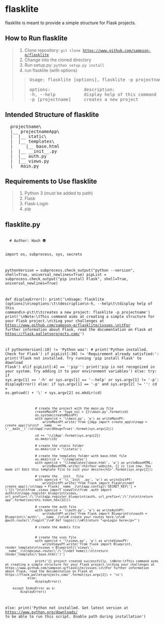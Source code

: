 # flasklite

flasklite is meant to provide a simple structure for Flask projects.

## How to Run flasklite
> 1. Clone repository: <code>git clone https://www.github.com/sampson-q/flasklite</code>
> 2. Change into the cloned directory
> 3. Run setup.py: <code>python setup.py install</code>
> 4. run flasklite (with options)<br>
>> <pre>
>> Usage: flasklite [options], flasklite -p projectname
>> 
>> options:             description:
>> -h, --help           display help of this command
>> -p [projectname]     creates a new project
>> </pre>

## Intended Structure of flasklite
<pre>
  projectname\
  |__ projectnameApp\
  |  |__ static\
  |  |__ templates\
  |     |__ base.html
  |  |__ __init__.py
  |  |__ auth.py
  |  |__ views.py
  |__ main.py
</pre>

## Requirements to Use flasklite
> 1. Python 3 (must be added to path)
> 2. Flask
> 3. Flask-Login
> 4. pip

## flasklite.py
<code>
  # Author: Hash 👽

import os, subprocess, sys, secrets

pythonVersion = subprocess.check_output("python --version", shell=True, universal_newlines=True)
pipList = subprocess.check_output("pip install Flask", shell=True, universal_newlines=True)

def displayError():
    print('\nUsage: flasklite [options]\n\noptions:\t\tdescription\n-h, --help\t\tdisplay help of this command\n-p\t\t\tcreates a new project: flasklite -p projectname')
    print('\nNote:\tThis command aims at creating a simple structure for your Flask project.\n\tLog your challenges at https://www.github.com/sampson-q/flasklite/issues.\n\tFor further information about Flask, read the documentation on Flask at https://flask.palletsprojects.com/')

if pythonVersion[:10] != 'Python was':
    # print('Python installed. Check for Flask')
    if pipList[:30] != 'Requirement already satisfied:':
        print('Flask not installed. Try running \'pip install Flask\' to download Flask')
    elif pipList[:4] == '\'pip\'':
        print('pip is not recognized in your system. Try adding it to your environment variables')
    else:
        try:
            if sys.argv[1] == '-h' or sys.argv[1] == '--help' or sys.argv[1] != '-p':
                displayError()
            else:
                if sys.argv[1] == '-p' and sys.argv[2] != '':
                    cd = os.getcwd() + '\\' + sys.argv[2]
                    os.mkdir(cd)

                    # create the project with the main.py file
                    createMainPY = 'type nul > {}\\main.py'.format(cd)
                    os.system(createMainPY)
                    with open(cd + '\\main.py', 'w') as writeMainPY:
                        writeMainPY.write('from {}App import create_app\n\napp = create_app()\n\nif __name__ == \'__main__\':\n\tapp.run(debug=True)'.format(sys.argv[2]))

                    cd += '\\{}App'.format(sys.argv[2])
                    os.mkdir(cd)
                    
                    # create the static folder
                    os.mkdir(cd + '\\static')

                    # create the templates folder with base.html file
                    os.mkdir(cd + '\\templates')
                    with open(cd + '\\templates\\base.html', 'w') as writeBaseHTML:
                        writeBaseHTML.write('<h1>Your website, {} is live now. You made it! Edit this template file to suit your desire</h1>'.format(sys.argv[2]))
                    
                    # create the __init__ file
                    with open(cd + '\\__init__.py', 'w') as writeInitPY:
                        writeInitPY.write('from flask import Flask\n\ndef create_app():\n\tapp = Flask(__name__)\n\tapp.config[\'SECRET_KEY\'] = \'{}\'\n\n\tfrom .views import views\n\tfrom .auth import auth\n\n\tapp.register_blueprint(views, url_prefix=\'/\')\n\tapp.register_blueprint(auth, url_prefix=\'/\')\n\n\treturn app'.format(secrets.token_hex(32)))
                    
                    # create the auth file
                    with open(cd + '\\auth.py', 'w') as writeAuthPY:
                        writeAuthPY.write('from flask import Blueprint\n\nauth = Blueprint(\'auth\', __name__)\n\n# create your routes here.\n\n# @auth.route(\'/login\')\n# def login():\n#\treturn "<p>Login here</p>"')
                    
                    # create the models file
                    

                    # create the vies file
                    with open(cd + '\\views.py', 'w') as writeViewsPY:
                        writeViewsPY.write('from flask import Blueprint, render_template\n\nviews = Blueprint(\'views\', __name__)\n\n@views.route(\'/\')\ndef home():\n\treturn render_template(\'base.html\')')
                    
                    print('{} project created successfully. \nNote:\tThis command aims at creating a simple structure for your Flask project.\n\tLog your challenges at https://www.github.com/sampson-q/flasklite/issues.\n\tFor further information about Flask, read the documentation on Flask at https://flask.palletsprojects.com/'.format(sys.argv[2]) + '\n')
                else:
                    displayError()

        except IndexError as e:
            displayError()
else:
    print('Python not installed. Get latest version at https://www.python.org/downloads/ to be able to run this script. Enable path during installation')
</code>
